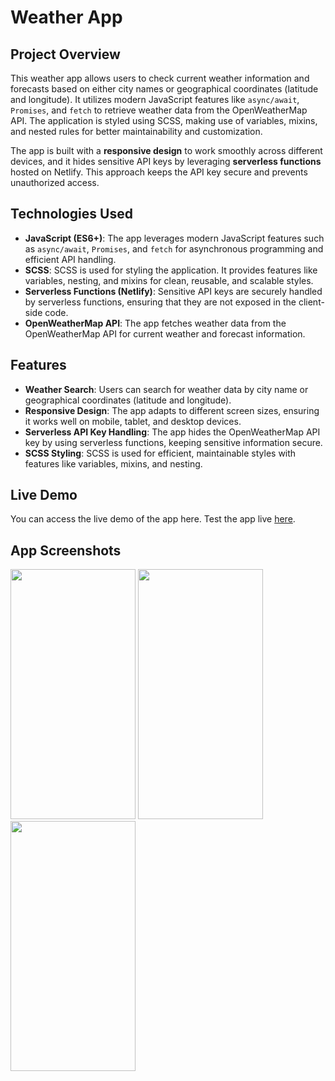# Weather App

## Project Overview

This weather app allows users to check current weather information and forecasts based on either city names or geographical coordinates (latitude and longitude). It utilizes modern JavaScript features like `async/await`, `Promises`, and `fetch` to retrieve weather data from the OpenWeatherMap API. The application is styled using SCSS, making use of variables, mixins, and nested rules for better maintainability and customization.

The app is built with a **responsive design** to work smoothly across different devices, and it hides sensitive API keys by leveraging **serverless functions** hosted on Netlify. This approach keeps the API key secure and prevents unauthorized access.

## Technologies Used

- **JavaScript (ES6+)**: The app leverages modern JavaScript features such as `async/await`, `Promises`, and `fetch` for asynchronous programming and efficient API handling.
- **SCSS**: SCSS is used for styling the application. It provides features like variables, nesting, and mixins for clean, reusable, and scalable styles.
- **Serverless Functions (Netlify)**: Sensitive API keys are securely handled by serverless functions, ensuring that they are not exposed in the client-side code.
- **OpenWeatherMap API**: The app fetches weather data from the OpenWeatherMap API for current weather and forecast information.

## Features

- **Weather Search**: Users can search for weather data by city name or geographical coordinates (latitude and longitude).
- **Responsive Design**: The app adapts to different screen sizes, ensuring it works well on mobile, tablet, and desktop devices.
- **Serverless API Key Handling**: The app hides the OpenWeatherMap API key by using serverless functions, keeping sensitive information secure.
- **SCSS Styling**: SCSS is used for efficient, maintainable styles with features like variables, mixins, and nesting.

## Live Demo
You can access the live demo of the app here.
Test the app live <a href="https://suhacankilicweatherapp.netlify.app/" target="_blank">here</a>.

## App Screenshots
<img src="https://github.com/user-attachments/assets/e1f7b618-ef8f-4c0b-a32b-e5b2b8b29575" width=200px height=400px>
<img src="https://github.com/user-attachments/assets/ee34d53a-4557-4016-a6ac-b14e25ca2e5e" width=200px height=400px>
<img src="https://github.com/user-attachments/assets/feb0c9a2-a751-4b0f-804e-1949ee1958d9" width=200px height=400px>

